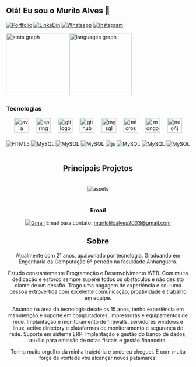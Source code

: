 ## Olá! Eu sou o Murilo Alves 👋

[![Portfolio](https://img.shields.io/badge/website-000000?style=for-the-badge&logo=About.me&logoColor=white)](https://muriloalves.netlify.app)
[![LinkeDin](https://img.shields.io/badge/LinkedIn-0077B5?style=for-the-badge&logo=linkedin&logoColor=white)](https://www.linkedin.com/in/murilo-alves-dos-santos-69a777190)
[![Whatsapp](https://img.shields.io/badge/WhatsApp-25D366?style=for-the-badge&logo=whatsapp&logoColor=white)](https://api.whatsapp.com/send?phone=5534998752627&text=Olá%20Murilo!)
[![Instagram](https://img.shields.io/badge/Instagram-E4405F?style=for-the-badge&logo=instagram&logoColor=white)](https://www.instagram.com/murilexx00/)

<div align="left">
<img src="https://github-readme-stats.vercel.app/api?username=muriloalvesx&hide_title=false&hide_rank=false&show_icons=true&include_all_commits=true&count_private=true&disable_animations=false&theme=dracula&locale=en&hide_border=false&order=1" height="170" alt="stats graph"  />
<img src="https://github-readme-stats.vercel.app/api/top-langs?username=muriloalvesx&locale=en&hide_title=false&layout=compact&card_width=320&langs_count=5&theme=dracula&hide_border=false&order=2" height="170" alt="languages graph"  />
</div>

### Tecnologias

<div align="center">
  <img src="https://cdn.jsdelivr.net/gh/devicons/devicon/icons/java/java-original.svg" height="40" alt="java logo"  />
  <img width="12" />
  <img src="https://cdn.jsdelivr.net/gh/devicons/devicon/icons/spring/spring-original.svg" height="40" alt="spring logo"  />
  <img width="12" />
  <img src="https://cdn.jsdelivr.net/gh/devicons/devicon/icons/git/git-original.svg" height="40" alt="git logo"  />
  <img width="12" />
  <img src="https://cdn.jsdelivr.net/gh/devicons/devicon/icons/github/github-original.svg" height="40" alt="github logo"  />
  <img width="12" />
  <img src="https://cdn.jsdelivr.net/gh/devicons/devicon/icons/mysql/mysql-original.svg" height="40" alt="mysql logo"  />
  <img width="12" />
  <img src="https://cdn.jsdelivr.net/gh/devicons/devicon/icons/microsoftsqlserver/microsoftsqlserver-plain.svg" height="40" alt="microsoftsqlserver logo"  />
  <img width="12" />
  <img src="https://cdn.jsdelivr.net/gh/devicons/devicon/icons/mongodb/mongodb-original.svg" height="40" alt="mongodb logo"  />
  <img width="12" />
  <img src="https://cdn.jsdelivr.net/gh/devicons/devicon/icons/neo4j/neo4j-original.svg" height="40" alt="neo4j logo"  />
</div>

<div style="display: inline_block" align="center"><br/>
    <img align="center" alt="HTML5"src="https://img.shields.io/badge/Java-ED8B00?style=for-the-badge&logo=openjdk&logoColor=white"/>                   
    <img align="center" alt="MySQL"src="https://img.shields.io/badge/Spring-6DB33F?style=for-the-badge&logo=spring&logoColor=white"/>
    <img align="center" alt="MySQL"src="https://img.shields.io/badge/GIT-E44C30?style=for-the-badge&logo=git&logoColor=white"/>
    <img align="center" alt="MySQL"src="https://img.shields.io/badge/GitHub-100000?style=for-the-badge&logo=github&logoColor=white"/>
    <img align="center" alt="js"src="https://img.shields.io/badge/MySQL-00000F?style=for-the-badge&logo=mysql&logoColor=white"/>
    <img align="center" alt="MySQL"src="https://img.shields.io/badge/MongoDB-4EA94B?style=for-the-badge&logo=mongodb&logoColor=white"/>
    <img align="center" alt="MySQL"src="https://img.shields.io/badge/Neo4j-018bff?style=for-the-badge&logo=neo4j&logoColor=white"/>
    <img align="center" alt="MySQL"src="https://img.shields.io/badge/MariaDB-003545?style=for-the-badge&logo=mariadb&logoColor=white"/>
</div><br/>
<div align="center">

## Principais Projetos
<div style="display: inline_block"><br/>
<img align="center" alt="assets"src=https://github.com/muriloalvesx/muriloalvesx/assets/153781890/ef77518e-5592-4b06-86d3-30c7236a06bd/>
</div><br/>

### Email
[![Gmail](https://img.shields.io/badge/Gmail-D14836?style=for-the-badge&logo=gmail&logoColor=white)](https://www.linkedin.com/in/murilo-alves-dos-santos-69a777190) Email para contato: muriloliloalves2003@gmail.com

## Sobre

Atualmente com 21 anos, apaixonado por tecnologia. Graduando em Engenharia da Computação 6° período na faculdade Anhanguera.

Estudo constantemente Programação e Desenvolvimento WEB. Com muita dedicação e esforço sempre superei todos os obstáculos e não desisto diante de um desafio. Trago uma bagagem de experiência e sou uma pessoa extrovertida com excelente comunicação, proatividade e trabalho em equipe.

Atuando na área da tecnologia desde os 15 anos, tenho experiência em manutenção e suporte em computadores, impressoras e equipamentos de rede. Implantação e monitoramento de firewalls, servidores windows e linux, active directory e plataformas de monitoramento e segurança de rede. Suporte em sistema ERP: Implantação e gestão do banco de dados, auxílio para emissão de notas fiscais e gestão financeira.

Tenho muito orgulho da minha trajetória e onde eu cheguei. E com muita força de vontade vou alcançar novos patamares!
